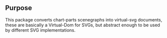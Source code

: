 ## Purpose

This package converts chart-parts scenegraphs into virtual-svg documents, these are basically a Virtual-Dom for SVGs, but abstract enough to be used by different SVG implementations.
